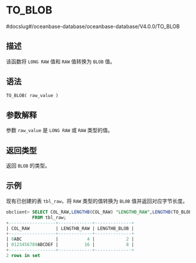 TO_BLOB 
============================
#docslug#/oceanbase-database/oceanbase-database/V4.0.0/TO_BLOB


描述 
-----------------------

该函数将 `LONG RAW` 值和 `RAW` 值转换为 `BLOB` 值。

语法 
-----------------------

```sql
TO_BLOB( raw_value )
```



参数解释 
-------------------------

参数 `raw_value` 是 `LONG RAW` 或 `RAW` 类型的值。

返回类型 
-------------------------

返回 `BLOB` 的类型。

示例 
-----------------------

现有已创建的表 `tbl_raw`，将 `RAW` 类型的值转换为 `BLOB` 值并返回对应字节长度。

```sql
obclient> SELECT COL_RAW,LENGTHB(COL_RAW) "LENGTHB_RAW",LENGTHB(TO_BLOB(COL_RAW)) "LENGTHB_BLOB"
          FROM tbl_raw;
+------------------+-------------+--------------+
| COL_RAW          | LENGTHB_RAW | LENGTHB_BLOB |
+------------------+-------------+--------------+
| 0ABC             |           4 |            2 |
| 0123456789ABCDEF |          16 |            8 |
+------------------+-------------+--------------+
2 rows in set
```


